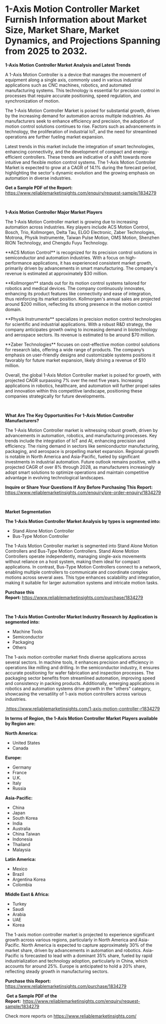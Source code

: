 <p><h1>1-Axis Motion Controller Market Furnish Information about Market Size, Market Share, Market Dynamics, and Projections Spanning from 2025 to 2032.</h1></p><p><strong>1-Axis Motion Controller Market Analysis and Latest Trends</strong></p>
<p><p>A 1-Axis Motion Controller is a device that manages the movement of equipment along a single axis, commonly used in various industrial applications such as CNC machines, robotics, and automated manufacturing systems. This technology is essential for precision control in processes that require accurate positioning, speed regulation, and synchronization of motion.</p><p>The 1-Axis Motion Controller Market is poised for substantial growth, driven by the increasing demand for automation across multiple industries. As manufacturers seek to enhance efficiency and precision, the adoption of motion control solutions continues to rise. Factors such as advancements in technology, the proliferation of industrial IoT, and the need for streamlined operations are further fueling market expansion.</p><p>Latest trends in this market include the integration of smart technologies, enhancing connectivity, and the development of compact and energy-efficient controllers. These trends are indicative of a shift towards more intuitive and flexible motion control systems. The 1-Axis Motion Controller Market is expected to grow at a CAGR of 14.1% during the forecast period, highlighting the sector's dynamic evolution and the growing emphasis on automation in diverse industries.</p></p>
<p><strong>Get a Sample PDF of the Report:&nbsp;</strong> <a href="https://www.reliablemarketinsights.com/enquiry/request-sample/1834279?utm_campaign=2187&utm_medium=2&utm_source=Github&utm_content=ia&utm_term=28022025&utm_id=1-axis-motion-controller">https://www.reliablemarketinsights.com/enquiry/request-sample/1834279</a></p>
<p>&nbsp;</p>
<p><strong>1-Axis Motion Controller Major Market Players</strong></p>
<p><p>The 1-Axis Motion Controller market is growing due to increasing automation across industries. Key players include ACS Motion Control, Bosch, Trio, Kollmorgen, Delta Tau, ELGO Electronic, Zaber Technologies, Motrona, Physik Instrumente, Taiwan Pulse Motion, OMS Motion, Shenzhen RION Technology, and Chengdu Fuyu Technology.</p><p>**ACS Motion Control** is recognized for its precision control solutions in semiconductor and automation industries. With a focus on high-performance applications, it has experienced consistent market growth, primarily driven by advancements in smart manufacturing. The company's revenue is estimated at approximately $30 million.</p><p>**Kollmorgen** stands out for its motion control systems tailored for robotics and medical devices. The company continuously innovates, enhancing its product features like connectivity and ease of integration, thus reinforcing its market position. Kollmorgen's annual sales are projected around $200 million, reflecting its strong presence in the motion control domain.</p><p>**Physik Instrumente** specializes in precision motion control technologies for scientific and industrial applications. With a robust R&D strategy, the company anticipates growth owing to increasing demand in biotechnology and aerospace sectors. Its revenue is estimated to be around $70 million.</p><p>**Zaber Technologies** focuses on cost-effective motion control solutions for research labs, offering a wide range of products. The company’s emphasis on user-friendly designs and customizable systems positions it favorably for future market expansion, likely driving a revenue of $10 million.</p><p>Overall, the global 1-Axis Motion Controller market is poised for growth, with projected CAGR surpassing 7% over the next five years. Increasing applications in robotics, healthcare, and automation will further propel sales and innovation within this competitive landscape, positioning these companies strategically for future developments.</p></p>
<p>&nbsp;</p>
<p><strong>What Are The Key Opportunities For 1-Axis Motion Controller Manufacturers?</strong></p>
<p><p>The 1-Axis Motion Controller market is witnessing robust growth, driven by advancements in automation, robotics, and manufacturing processes. Key trends include the integration of IoT and AI, enhancing precision and efficiency. The rising demand in sectors like semiconductor manufacturing, packaging, and aerospace is propelling market expansion. Regional growth is notable in North America and Asia-Pacific, fueled by significant investments in industrial automation. Future outlook remains positive, with a projected CAGR of over 8% through 2028, as manufacturers increasingly adopt smart solutions to optimize operations and maintain competitive advantage in evolving technological landscapes.</p></p>
<p><strong>Inquire or Share Your Questions If Any Before Purchasing This Report:</strong> <a href="https://www.reliablemarketinsights.com/enquiry/pre-order-enquiry/1834279?utm_campaign=2187&utm_medium=2&utm_source=Github&utm_content=ia&utm_term=28022025&utm_id=1-axis-motion-controller">https://www.reliablemarketinsights.com/enquiry/pre-order-enquiry/1834279</a></p>
<p>&nbsp;</p>
<p><strong>Market Segmentation</strong></p>
<p><strong>The 1-Axis Motion Controller Market Analysis by types is segmented into:</strong></p>
<p><ul><li>Stand Alone Motion Controller</li><li>Bus-Type Motion Controller</li></ul></p>
<p><p>The 1-Axis Motion Controller market is segmented into Stand Alone Motion Controllers and Bus-Type Motion Controllers. Stand Alone Motion Controllers operate independently, managing single-axis movements without reliance on a host system, making them ideal for compact applications. In contrast, Bus-Type Motion Controllers connect to a network, enabling multiple controllers to communicate and coordinate complex motions across several axes. This type enhances scalability and integration, making it suitable for larger automation systems and intricate motion tasks.</p></p>
<p><strong>Purchase this Report:&nbsp;</strong><a href="https://www.reliablemarketinsights.com/purchase/1834279?utm_campaign=2187&utm_medium=2&utm_source=Github&utm_content=ia&utm_term=28022025&utm_id=1-axis-motion-controller">https://www.reliablemarketinsights.com/purchase/1834279</a></p>
<p>&nbsp;</p>
<p><strong>The 1-Axis Motion Controller Market Industry Research by Application is segmented into:</strong></p>
<p><ul><li>Machine Tools</li><li>Semiconductor</li><li>Packaging</li><li>Others</li></ul></p>
<p><p>The 1-axis motion controller market finds diverse applications across several sectors. In machine tools, it enhances precision and efficiency in operations like milling and drilling. In the semiconductor industry, it ensures accurate positioning for wafer fabrication and inspection processes. The packaging sector benefits from streamlined automation, improving speed and consistency in packing products. Additionally, emerging applications in robotics and automation systems drive growth in the "others" category, showcasing the versatility of 1-axis motion controllers across various industries.</p></p>
<p><a href="https://www.reliablemarketinsights.com/1-axis-motion-controller-r1834279?utm_campaign=2187&utm_medium=2&utm_source=Github&utm_content=ia&utm_term=28022025&utm_id=1-axis-motion-controller">&nbsp;https://www.reliablemarketinsights.com/1-axis-motion-controller-r1834279</a></p>
<p><strong>In terms of Region, the 1-Axis Motion Controller Market Players available by Region are:</strong></p>
<p>
    <p> <strong> North America: </strong>
        <ul>
            <li>United States</li>
            <li>Canada</li>
        </ul>
        </p> 
    <p> <strong> Europe: </strong>
        <ul>
            <li>Germany</li>
            <li>France</li>
            <li>U.K.</li>
            <li>Italy</li>
            <li>Russia</li>
        </ul>
        </p> 
    <p> <strong> Asia-Pacific: </strong>
        <ul>
            <li>China</li>
            <li>Japan</li>
            <li>South Korea</li>
            <li>India</li>
            <li>Australia</li>
            <li>China Taiwan</li>
            <li>Indonesia</li>
            <li>Thailand</li>
            <li>Malaysia</li>
        </ul>
        </p> 
    <p> <strong> Latin America: </strong>
        <ul>
            <li>Mexico</li>
            <li>Brazil</li>
            <li>Argentina Korea</li>
            <li>Colombia</li>
        </ul>
        </p> 
    <p> <strong> Middle East & Africa: </strong>
        <ul>
            <li>Turkey</li>
            <li>Saudi</li>
            <li>Arabia</li>
            <li>UAE</li>
            <li>Korea</li>
        </ul>
    </p>
    </p>
<p><p>The 1-axis motion controller market is projected to experience significant growth across various regions, particularly in North America and Asia-Pacific. North America is expected to capture approximately 30% of the market share, driven by advancements in automation and robotics. Asia-Pacific is forecasted to lead with a dominant 35% share, fueled by rapid industrialization and technology adoption, particularly in China, which accounts for around 25%. Europe is anticipated to hold a 20% share, reflecting steady growth in manufacturing sectors.</p></p>
<p><strong>Purchase this Report: </strong><a href="https://www.reliablemarketinsights.com/purchase/1834279?utm_campaign=2187&utm_medium=2&utm_source=Github&utm_content=ia&utm_term=28022025&utm_id=1-axis-motion-controller">https://www.reliablemarketinsights.com/purchase/1834279</a></p>
<p>&nbsp;<strong>Get a Sample PDF of the Report:&nbsp;&nbsp;</strong><a href="https://www.reliablemarketinsights.com/enquiry/request-sample/1834279?utm_campaign=2187&utm_medium=2&utm_source=Github&utm_content=ia&utm_term=28022025&utm_id=1-axis-motion-controller">https://www.reliablemarketinsights.com/enquiry/request-sample/1834279</a></p>
<p><strong></strong></p>
<p>Check more reports on <a href="https://www.reliablemarketinsights.com/?utm_campaign=2187&utm_medium=2&utm_source=Github&utm_content=ia&utm_term=28022025&utm_id=1-axis-motion-controller">https://www.reliablemarketinsights.com/</a></p>